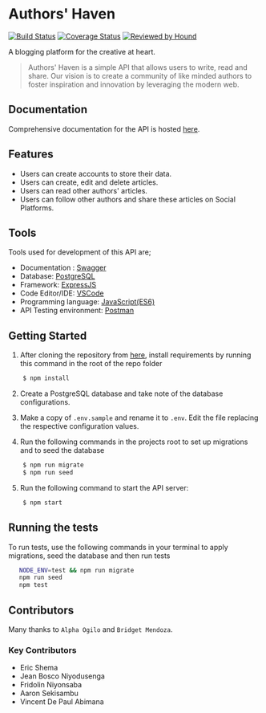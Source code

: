 # Authors' Haven

[![Build Status](https://travis-ci.com/andela/ah-kgl-avengers-backend.svg?branch=develop)](https://travis-ci.com/andela/ah-kgl-avengers-backend)
[![Coverage Status](https://coveralls.io/repos/github/andela/ah-kgl-avengers-backend/badge.svg?branch=develop)](https://coveralls.io/github/andela/ah-kgl-avengers-backend?branch=develop)
[![Reviewed by Hound](https://img.shields.io/badge/Reviewed_by-Hound-8E64B0.svg)](https://houndci.com)

 A blogging platform for the creative at heart.
> Authors' Haven is a simple API that allows users to write, read and share.
> Our vision is to create a community of like minded authors to foster inspiration and innovation by leveraging the modern web.

## Documentation
Comprehensive documentation for the API is hosted [here](https://ah-kg-avengers-backend-staging.herokuapp.com/swagger).

## Features
- Users can create accounts to store their data.
- Users can create, edit and delete articles.
- Users can read other authors' articles.
- Users can follow other authors and share these articles on Social Platforms.

## Tools
Tools used for development of this API are;
- Documentation : [Swagger](https://swagger.io/)
- Database: [PostgreSQL](https://www.postgresql.org)
- Framework: [ExpressJS](http://expressjs.com/)
- Code Editor/IDE: [VSCode](https://code.visualstudio.com)
- Programming language: [JavaScript(ES6)](https://developer.mozilla.org/en-US/docs/Web/JavaScript/)
- API Testing environment: [Postman](https://www.getpostman.com)


## Getting Started
1. After cloning the repository from [here](https://github.com/andela/ah-kgl-avengers-backend), install requirements by running this command in the root of the repo folder
```sh
    $ npm install
```

2. Create a PostgreSQL database and take note of the database configurations.

3. Make a copy of `.env.sample` and rename it to `.env`. Edit the file replacing the respective configuration values.

4. Run the following commands in the projects root to set up migrations and to seed the database 
```sh 
    $ npm run migrate
    $ npm run seed
 ```
5. Run the following command to start the API server:
```sh
    $ npm start
```

## Running the tests

To run tests, use the following commands in your terminal to apply migrations, seed the database and then run tests
```sh
   NODE_ENV=test && npm run migrate
   npm run seed
   npm test 
 ``` 

## Contributors
Many thanks to `Alpha Ogilo` and `Bridget Mendoza`.

### Key Contributors
- Eric Shema
- Jean Bosco Niyodusenga
- Fridolin Niyonsaba
- Aaron Sekisambu
- Vincent De Paul Abimana